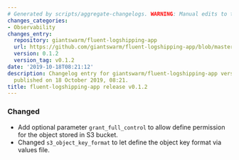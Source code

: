 ```yaml
---
# Generated by scripts/aggregate-changelogs. WARNING: Manual edits to this files will be overwritten.
changes_categories:
- Observability
changes_entry:
  repository: giantswarm/fluent-logshipping-app
  url: https://github.com/giantswarm/fluent-logshipping-app/blob/master/CHANGELOG.md#v012
  version: 0.1.2
  version_tag: v0.1.2
date: '2019-10-18T08:21:12'
description: Changelog entry for giantswarm/fluent-logshipping-app version 0.1.2,
  published on 18 October 2019, 08:21.
title: fluent-logshipping-app release v0.1.2
---
```


### Changed
- Add optional parameter `grant_full_control` to allow define permission for the object stored in S3 bucket.
- Changed `s3_object_key_format` to let define the object key format via values file.
